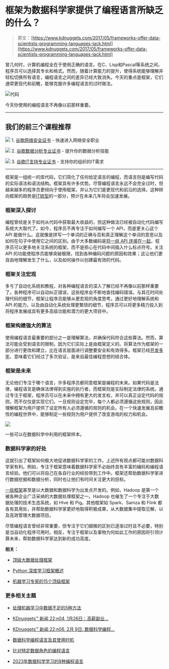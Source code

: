 # 框架为数据科学家提供了编程语言所缺乏的什么？

> 原文：[https://www.kdnuggets.com/2017/05/frameworks-offer-data-scientists-programming-languages-lack.html](https://www.kdnuggets.com/2017/05/frameworks-offer-data-scientists-programming-languages-lack.html)

曾几何时，计算机编程全在于使用正确的语言。在C、Lisp和Pascal等系统之间，程序员可以选择其专长和格式。然而，随着计算能力的提升，使得系统能够理解并轻松切换所有语言，编程语言之间的差异已经大致消失。今天的重点是框架，它们通常更现代和前瞻，能够克服许多编程语言的过时做法。

![代码](../Images/73e0f17b3154ea2715d59cec02a76c4e.png)

今天你使用的编程语言不再像以前那样重要。

* * *

## 我们的前三个课程推荐

![](../Images/0244c01ba9267c002ef39d4907e0b8fb.png) 1\. [谷歌网络安全证书](https://www.kdnuggets.com/google-cybersecurity) - 快速进入网络安全职业

![](../Images/e225c49c3c91745821c8c0368bf04711.png) 2\. [谷歌数据分析专业证书](https://www.kdnuggets.com/google-data-analytics) - 提升你的数据分析技能

![](../Images/0244c01ba9267c002ef39d4907e0b8fb.png) 3\. [谷歌IT支持专业证书](https://www.kdnuggets.com/google-itsupport) - 支持你的组织的IT需求

* * *

框架是一组统一的库代码，它们简化了任何给定语言的编程，而语言则是编写代码的实际语法和语法结构。框架具有许多优势。尽管编程语言永远不会完全过时，但越来越多的程序员更倾向于使用框架，并认为它们是更现代和前沿的选择。这种转向框架的趋势是[IT转型](http://www.emc.com/en-us/data-center-transformation/index.htm)的一部分，预计在未来几年将会加速发展。

### 框架深入探讨

编程曾经是关于如何从代码中获取最大收益的，但这种做法已经被自动化代码编写系统大大取代了。如今，程序员不再专注于如何编写一个 API，而是更关心这个 API 能做什么。这就像是拼写一个单词的正确与否和真正理解这个单词的意思以及如何在句子中使用它之间的区别。由于大多数编码是[将一组 API 连接在一起](http://www.infoworld.com/article/2902242/application-development/7-reasons-why-frameworks-are-the-new-programming-languages.html)，程序员可以更多地关注系统的框架，而不是担心在代码中间插入什么标点符号。关注 API 的功能使程序员能够突破极限，找到各种编码问题的原因和效果；这让他们更自由地理解发生了什么，以及如何操作以创建最有效的代码。

### 框架关注宏观

多亏了自动化系统和教程，对各种编程语言的深入了解已经不再像以前那样重要了。各种程序可以自动纠正错误，这些程序会不断地查找编码错误。与其花时间处理代码的细节，框架让程序员能够从更宏观的角度思考。通过更好地理解系统和 API 的能力，以及由自动化系统处理更繁琐的细节，程序员可以将更多精力投入到将程序发展成具有更多高级功能和潜力的更大项目中。

### 框架构建强大的算法

使用编程语言最重要的部分之一是理解算法，并确保代码符合这些算法。然而，算法可能会受到语言的限制，因为它们实际上是由框架定义的。将算法作为框架的一部分进行更改和建立，比在语言层面进行调整要安全和有效得多。框架已经[开发多年](http://www.infoworld.com/article/2902242/application-development/7-reasons-why-frameworks-are-the-new-programming-languages.html)，意味着它们经过了多次验证，是来自最佳编程思想的结合体。

### 框架是未来

无论他们专注于哪个语言，许多程序员都同意框架是编程的未来。如果代码是法律，编程语言是确保法律得到实施的执行者，而框架则是实际制定法律的系统。通过专注于框架，程序员可以在未来中拥有更大的发言权，并可以真正设定代码的规则，而不仅仅是实现它们。一旦规则设定完毕，每个人都必须遵循这些规则，因此理解框架为用户提供了设定所有人必须遵循的规则的机会。在一个快速发展且前瞻性的编程世界中，能够制定一些规则为用户提供了改变游戏的权力和机会。

![](../Images/682ea054708176c63a3af97cee7990ac.png)

一些可以在数据科学中利用的框架样本。

### 数据科学家的好处

这就引出了框架如何极大地促进数据科学家的工作。上述所有观点都可能对数据科学家有利。例如，专注于框架意味着数据科学家不必始终具有丰富的编码和编程语言经验。他们可以将自己在各自行业的经验带到工作中。框架还帮助数据科学家进行数据挖掘和数据分析，同时也让他们有时间关注更大的目标。

[一些框架](/2016/03/top-big-data-processing-frameworks.html)甚至是以大数据和数据科学为出发点开发的。例如，Hadoop 是第一个被各种企业广泛采纳的大数据处理框架之一。Hadoop 也催生了一个专注于大数据处理的技术生态系统，如 Hive 和 Pig。其他框架如 Spark、Samza 和 Flink 都各有其用处，并帮助数据科学家更好地取得积极成果，从大数据集中提取见解，以及高效管理大数据项目。

尽管编程语言曾经非常重要，但专注于它们细微的区别已逐渐过时且不必要，特别是当自动化程序可用时。相反，专注于框架以及事物为何如此工作的原因将引领计算未来，帮助数据科学家达到新的成功高度。

**相关：**

+   [顶级大数据处理框架](/2016/03/top-big-data-processing-frameworks.html)

+   [Python 深度学习框架概述](/2017/02/python-deep-learning-frameworks-overview.html)

+   [机器学习专家的15个顶级框架](/2016/04/top-15-frameworks-machine-learning-experts.html)

### 更多相关主题

+   [处理机器学习中数据不足的5种方法](https://www.kdnuggets.com/2019/06/5-ways-lack-data-machine-learning.html)

+   [KDnuggets™ 新闻 22:n04, 1月26日：高薪副业…](https://www.kdnuggets.com/2022/n04.html)

+   [KDnuggets™ 新闻 22:n06, 2月 9日: 数据科学编程…](https://www.kdnuggets.com/2022/n06.html)

+   [数据科学编程语言及其使用时机](https://www.kdnuggets.com/2022/02/data-science-programming-languages.html)

+   [针对特定数据角色的编程语言](https://www.kdnuggets.com/2023/06/programming-languages-specific-data-roles.html)

+   [2023年数据科学学习的8种编程语言](https://www.kdnuggets.com/2023/07/8-programming-languages-data-science-learn-2023.html)
